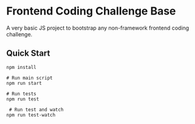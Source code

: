 # Frontend Coding Challenge Base

A very basic JS project to bootstrap any non-framework frontend coding challenge.

## Quick Start

```shell
npm install

# Run main script
npm run start 

# Run tests
npm run test

 # Run test and watch
npm run test-watch
```
